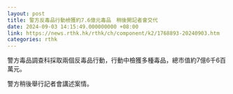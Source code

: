 ```yaml
---
layout: post
title: 警方反毒品行動檢獲約7.6億元毒品　稍後開記者會交代
date: 2024-09-03 14:15:49.000000000 +08:00
link: https://news.rthk.hk/rthk/ch/component/k2/1768893-20240903.htm
categories: rthk
---
```


警方毒品調查科採取兩個反毒品行動，行動中檢獲多種毒品，總市值約7億6千6百萬元。

警方稍後舉行記者會講述案情。
